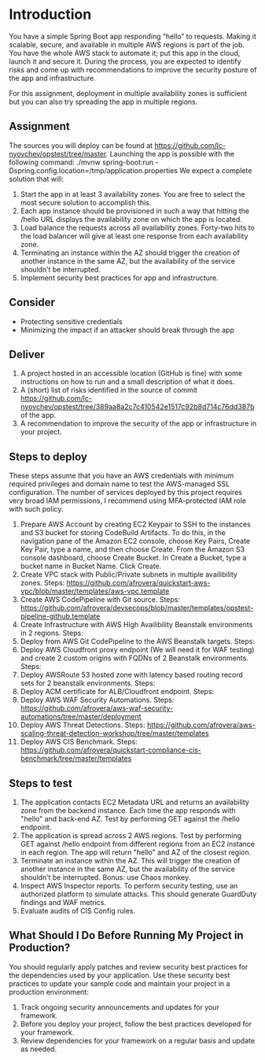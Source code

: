 Introduction
==================================================

You have a simple Spring Boot app responding “hello” to requests. Making it scalable, secure, and available in
multiple AWS regions is part of the job. You have the whole AWS stack to automate it; put this app in the
cloud, launch it and secure it. During the process, you are expected to identify risks and come up with
recommendations to improve the security posture of the app and infrastructure.

For this assignment, deployment in multiple availability zones is sufficient but you can also try spreading the
app in multiple regions.

Assignment
-----------

The sources you will deploy can be found at https://github.com/lc-nyovchev/opstest/tree/master. Launching
the app is possible with the following command:
./mvnw spring-boot:run -Dspring.config.location=/tmp/application.properties
We expect a complete solution that will:
1. Start the app in at least 3 availability zones. You are free to select the most secure solution to
accomplish this.
2. Each app instance should be provisioned in such a way that hitting the /hello URL displays the
availability zone on which the app is located.
3. Load balance the requests across all availability zones. Forty-two hits to the load balancer will give at
least one response from each availability zone.
4. Terminating an instance within the AZ should trigger the creation of another instance in the same AZ,
but the availability of the service shouldn’t be interrupted.
5. Implement security best practices for app and infrastructure.


Consider
---------------

- Protecting sensitive credentials
- Minimizing the impact if an attacker should break through the app

Deliver
------------------

1. A project hosted in an accessible location (GitHub is fine) with some instructions on how to run and a
small description of what it does.
2. A (short) list of risks identified in the source of commit
https://github.com/lc-nyovchev/opstest/tree/389aa8a2c7c410542e1517c92b8d714c76dd387b of
the app.
3. A recommendation to improve the security of the app or infrastructure in your project.

Steps to deploy
------------------

These steps assume that you have an AWS credentials with minimum required privileges and domain name to test the AWS-managed SSL configuration. The number of services deployed by this project requires very broad IAM permissions, I recommend using MFA-protected IAM role with such policy. 

1. Prepare AWS Account by creating EC2 Keypair to SSH to the instances and S3 bucket for storing CodeBuild Artifacts. To do this, in the navigation pane of the Amazon EC2 console, choose Key Pairs, Create Key Pair, type a name, and then choose Create. From the Amazon S3 console dashboard, choose Create Bucket. In Create a Bucket, type a bucket name in Bucket Name. Click Create.
2. Create VPC stack with Public/Private subnets in multiple availibility zones. Steps: https://github.com/afrovera/quickstart-aws-vpc/blob/master/templates/aws-vpc.template
3. Create AWS CodePipeline with Git source. Steps: https://github.com/afrovera/devsecops/blob/master/templates/opstest-pipeline-github.template
4. Create Infrastructure with AWS High Availibility Beanstalk environments in 2 regions. Steps: 
5. Deploy from AWS Git CodePipeline to the AWS Beanstalk targets. Steps: 
6. Deploy AWS Cloudfront proxy endpoint (We will need it for WAF testing) and create 2 custom origins with FQDNs of 2 Beanstalk environments. Steps: 
7. Deploy AWSRoute 53 hosted zone with latency based routing record sets for 2 beanstalk environments. Steps: 
8. Deploy ACM certificate for ALB/Cloudfront endpoint. Steps: 
9. Deploy AWS WAF Security Automations. Steps: https://github.com/afrovera/aws-waf-security-automations/tree/master/deployment
10. Deploy AWS Threat Detections. Steps: https://github.com/afrovera/aws-scaling-threat-detection-workshop/tree/master/templates
11. Deploy AWS CIS Benchmark. Steps: https://github.com/afrovera/quickstart-compliance-cis-benchmark/tree/master/templates

Steps to test
------------------

1. The application contacts EC2 Metadata URL and returns an availability zone from the backend instance. Each time the app responds with "hello" and back-end AZ. Test by performing GET against the /hello endpoint.
2. The application is spread across 2 AWS regions. Test by performing GET against /hello endpoint from different regions from an EC2 instance in each region. The app will return "hello" and AZ of the closest region.
3. Terminate an instance within the AZ. This will trigger the creation of another instance in the same AZ, but the availability of the service shouldn’t be interrupted. Bonus: use Chaos monkey.
4. Inspect AWS Inspector reports. To perform security testing, use an authorized platform to simulate attacks. This should generate GuardDuty findings and WAF metrics.
5. Evaluate audits of CIS Config rules.

What Should I Do Before Running My Project in Production?
------------------

You should regularly apply patches and review security best practices for the dependencies used by your application. Use these security best practices to update your sample code and maintain your project in a production environment:

1. Track ongoing security announcements and updates for your framework.
2. Before you deploy your project, follow the best practices developed for your framework.
3. Review dependencies for your framework on a regular basis and update as needed.
